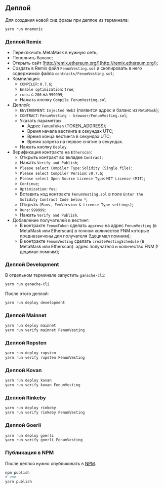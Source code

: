 
## Деплой
Для создания новой сид фразы при деплое из терминала:
```bash
yarn run mnemonic
```


### Деплой Remix
  - Переключить MetaMask в нужную сеть;
  - Пополнить баланс;
  - Открыть сайт [http://remix.ethereum.org/](http://remix.ethereum.org/);
  - Создать в Remix файл `FenumVesting.sol` и скопировать в него содержимое файла `contracts/FenumVesting.sol`;
  - Компиляция:
    - `COMPILER`: `0.7.6`;
    - `Enable optimization`: `true`;
    - `runs`: с `200` на `999999`;
    - Нажать кнопку `Compile FenumVesting.sol`.
  - Деплой:
    - `ENVIRONMENT`: `Injected Web3` (появится адрес и баланс из `MetaMask`);
    - `CONTRACT`: `FenumVesting - browser/FenumVesting.sol`;
    - Указать параметры:
      - Адрес `FenumToken` (TOKEN_ADDRESS);
      - Время начала вестинга в секундах UTC;
      - Время конца вестинга в секундах UTC;
      - Время запрета на первое снятие в секундах.
    - Нажать кнопку `Deploy`.
  - Верификация контракта на `Etherscan`:
    - Открыть контракт во вкладке `Contract`;
    - Нажать `Verify and Publish`;
    - `Please select Compiler Type`: `Solidity (Single file)`;
    - `Please select Compiler Version`: `v0.7.6`;
    - `Please select Open Source License Type`: `MIT License (MIT)`;
    - `Continue`;
    - `Optimization`: `Yes`;
    - Вставить код контракта `FenumVesting.sol` в поле `Enter the Solidity Contract Code below *`;
    - Открыть `(Runs, EvmVersion & License Type settings)`;
    - `Runs`: `999999`;
    - Нажать `Verify and Publish`.
  - Добавление получателей в вестинг:
    - В контракте `FenumToken` cделать `approve` на адрес `FenumVesting` (в MetaMask или Etherscan) в точном количестве FNM которые предназанчены для получателя (!децимал помним);
    - В контракте `FenumVesting` cделать `createVestingSchedule` (в MetaMask или Etherscan): адрес получателя и количество FNM (!децимал помним);



### Деплой Development
В отдельном терминале запустить `ganache-cli`:
```bash
yarn run ganache-cli
```

После этого деплой:
```bash
yarn run deploy development
```


### Деплой Mainnet
```bash
yarn run deploy mainnet
yarn run verify mainnet FenumVesting
```


### Деплой Ropsten
```bash
yarn run deploy ropsten
yarn run verify ropsten FenumVesting
```


### Деплой Kovan
```bash
yarn run deploy kovan
yarn run verify kovan FenumVesting
```


### Деплой Rinkeby
```bash
yarn run deploy rinkeby
yarn run verify rinkeby FenumVesting
```


### Деплой Goerli
```bash
yarn run deploy goerli
yarn run verify goerli FenumVesting
```


### Публикация в NPM
После деплоя нужно опубликовать в [NPM](https://www.npmjs.com/).
```bash
npm publish
# или
yarn publish
```
